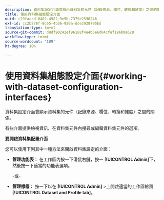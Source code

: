 ```yaml
---
description: 資料集設定介面會顯示資料集的元件（記錄來源、欄位、轉換和維度）之間的關係。
title: 使用資料集組態設定介面
uuid: c29faccd-0402-4982-9e5b-7379e2590246
exl-id: cc2b876f-8d65-4b36-920a-dde3928795bd
translation-type: tm+mt
source-git-commit: d9df90242ef96188f4e4b5e6d04cfef196b0a628
workflow-type: tm+mt
source-wordcount: '109'
ht-degree: 10%

---
```


# 使用資料集組態設定介面{#working-with-dataset-configuration-interfaces}

資料集設定介面會顯示資料集的元件（記錄來源、欄位、轉換和維度）之間的關係。

有些介面提供檢視資訊、在資料集元件內搜尋或編輯資料集元件的選項。

**要開啟資料集配置介面**

您可以使用下列其中一種方法來開啟資料集設定的介面：

* **管理功能表：** 在工作區內按一下滑鼠右鍵，按一 **[!UICONTROL Admin]**&#x200B;下，然後按一下適當的功能表選項。

   -或-

* **管理標籤：** 按一下以在 **[!UICONTROL Admin]** >上開啟適當的工作區縮圖 **[!UICONTROL Dataset and Profile tab]**。
